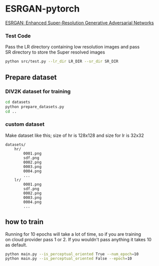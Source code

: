 # ESRGAN-pytorch

[ESRGAN: Enhanced Super-Resolution Generative Adversarial Networks](https://arxiv.org/abs/1809.00219)

### Test Code

Pass the LR directory containing low resolution images and pass  
SR directory to store the Super resolved images

```bash
python src/test.py --lr_dir LR_DIR --sr_dir SR_DIR
```

## Prepare dataset

### DIV2K dataset for training

```bash
cd datasets
python prepare_datasets.py
cd ..
```

### custom dataset

Make dataset like this; size of hr is 128x128 and size for lr is 32x32

```
datasets/
    hr/
        0001.png
        sdf.png
        0002.png
        0003.png
        0004.png
        ...
    lr/
        0001.png
        sdf.png
        0002.png
        0003.png
        0004.png
        ...
```

## how to train

Running for 10 epochs will take a lot of time, so if you are training  
on cloud provider pass 1 or 2. If you wouldn't pass anything it takes 10  
as default.

```bash
python main.py --is_perceptual_oriented True --num_epoch=10
python main.py --is_perceptual_oriented False --epoch=10
```
